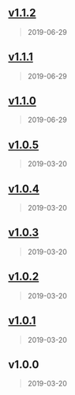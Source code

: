 
<a name="v1.1.2"></a>
## [v1.1.2](https://github.com/joshuatvernon/cbf/compare/v1.1.1...v1.1.2)

> 2019-06-29


<a name="v1.1.1"></a>
## [v1.1.1](https://github.com/joshuatvernon/cbf/compare/v1.1.0...v1.1.1)

> 2019-06-29


<a name="v1.1.0"></a>
## [v1.1.0](https://github.com/joshuatvernon/cbf/compare/v1.0.5...v1.1.0)

> 2019-06-29


<a name="v1.0.5"></a>
## [v1.0.5](https://github.com/joshuatvernon/cbf/compare/v1.0.4...v1.0.5)

> 2019-03-20


<a name="v1.0.4"></a>
## [v1.0.4](https://github.com/joshuatvernon/cbf/compare/v1.0.3...v1.0.4)

> 2019-03-20


<a name="v1.0.3"></a>
## [v1.0.3](https://github.com/joshuatvernon/cbf/compare/v1.0.2...v1.0.3)

> 2019-03-20


<a name="v1.0.2"></a>
## [v1.0.2](https://github.com/joshuatvernon/cbf/compare/v1.0.1...v1.0.2)

> 2019-03-20


<a name="v1.0.1"></a>
## [v1.0.1](https://github.com/joshuatvernon/cbf/compare/v1.0.0...v1.0.1)

> 2019-03-20


<a name="v1.0.0"></a>
## v1.0.0

> 2019-03-20

